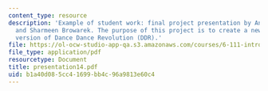 ```yaml
---
content_type: resource
description: 'Example of student work: final project presentation by Annamaria Ayuso
  and Sharmeen Browarek. The purpose of this project is to create a newer and better
  version of Dance Dance Revolution (DDR).'
file: https://ol-ocw-studio-app-qa.s3.amazonaws.com/courses/6-111-introductory-digital-systems-laboratory-spring-2006/b1a40d085cc41699bb4c96a9813e60c4_presentation14.pdf
file_type: application/pdf
resourcetype: Document
title: presentation14.pdf
uid: b1a40d08-5cc4-1699-bb4c-96a9813e60c4
---
```

